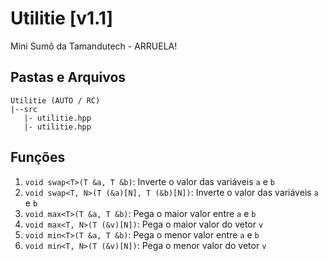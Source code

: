 # Utilitie [v1.1]
 Mini Sumô da Tamandutech - ARRUELA!

## Pastas e Arquivos
 ```
 Utilitie (AUTO / RC)
 |--src
    |- utilitie.hpp
    |- utilitie.hpp
 ```

## Funções
 1. `void swap<T>(T &a, T &b)`: Inverte o valor das variáveis `a` e `b`
 2. `void swap<T, N>(T (&a)[N], T (&b)[N])`: Inverte o valor das variáveis `a` e `b`
 3. `void max<T>(T &a, T &b)`: Pega o maior valor entre `a` e `b`
 4. `void max<T, N>(T (&v)[N])`: Pega o maior valor do vetor `v`
 5. `void min<T>(T &a, T &b)`: Pega o menor valor entre `a` e `b`
 6. `void min<T, N>(T (&v)[N])`: Pega o menor valor do vetor `v`

